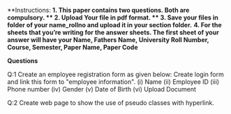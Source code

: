 **Instructions: 
**1. This paper contains two questions. Both are compulsory.
 ** 2. Upload Your file in pdf format. **
**3. Save your files in folder of your name_rollno and upload it in your section folder.****
**4. For the sheets that you’re writing for the answer sheets. The first sheet of your answer will have your Name, Fathers Name, University Roll Number, Course, Semester, Paper Name, Paper Code**


**Questions**

Q:1 Create an employee registration form as given below:
Create login form and link this form to "employee information".
(i) Name
(ii) Employee ID
(iii) Phone number
(iv) Gender
(v) Date of Birth
(vi) Upload Document

Q:2 Create web page to show the use of pseudo classes with hyperlink.
